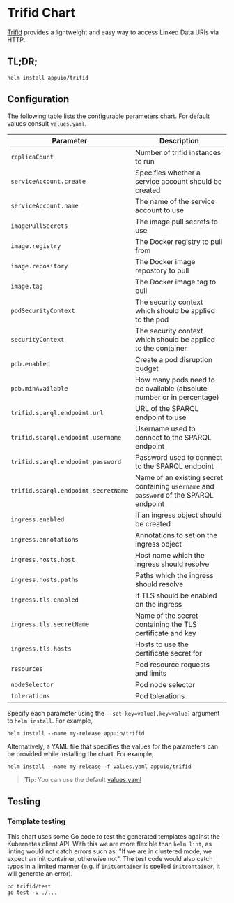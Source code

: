 # Trifid Chart

[Trifid](https://github.com/zazuko/trifid) provides a lightweight and easy way to access Linked Data URIs via HTTP.

## TL;DR;

```console
helm install appuio/trifid
```

## Configuration

The following table lists the configurable parameters chart. For default values consult `values.yaml`.

| Parameter                                    | Description |
| ---                                          | --- |
| `replicaCount`                               | Number of trifid instances to run |
| `serviceAccount.create`                      | Specifies whether a service account should be created |
| `serviceAccount.name`                        | The name of the service account to use |
| `imagePullSecrets`                           | The image pull secrets to use |
| `image.registry`                             | The Docker registry to pull from |
| `image.repository`                           | The Docker image repostory to pull |
| `image.tag`                                  | The Docker image tag to pull |
| `podSecurityContext`                         | The security context which should be applied to the pod |
| `securityContext`                            | The security context which should be applied to the container |
| `pdb.enabled`                                | Create a pod disruption budget |
| `pdb.minAvailable`                           | How many pods need to be available (absolute number or in percentage) |
| `trifid.sparql.endpoint.url`                 | URL of the SPARQL endpoint to use |
| `trifid.sparql.endpoint.username`            | Username used to connect to the SPARQL endpoint |
| `trifid.sparql.endpoint.password`            | Password used to connect to the SPARQL endpoint |
| `trifid.sparql.endpoint.secretName`          | Name of an existing secret containing `username` and `password` of the SPARQL endpoint |
| `ingress.enabled`                            | If an ingress object should be created |
| `ingress.annotations`                        | Annotations to set on the ingress object |
| `ingress.hosts.host`                         | Host name which the ingress should resolve |
| `ingress.hosts.paths`                        | Paths which the ingress should resolve |
| `ingress.tls.enabled`                        | If TLS should be enabled on the ingress |
| `ingress.tls.secretName`                     | Name of the secret containing the TLS certificate and key |
| `ingress.tls.hosts`                          | Hosts to use the certificate secret for |
| `resources`                                  | Pod resource requests and limits |
| `nodeSelector`                               | Pod node selector |
| `tolerations`                                | Pod tolerations |

Specify each parameter using the `--set key=value[,key=value]` argument to `helm install`. For example,

```console
helm install --name my-release appuio/trifid
```

Alternatively, a YAML file that specifies the values for the parameters can be provided while installing the chart. For example,

```console
helm install --name my-release -f values.yaml appuio/trifid
```

> **Tip**: You can use the default [values.yaml](values.yaml)


## Testing

### Template testing

This chart uses some Go code to test the generated templates against the
Kubernetes client API. With this we are more flexible than `helm lint`, as
linting would not catch errors such as: "If we are in clustered mode, we expect
an init container, otherwise not". The test code would also catch typos in a
limited manner (e.g. if `initContainer` is spelled `initcontainer`, it will
generate an error).

```console
cd trifid/test
go test -v ./...
```
